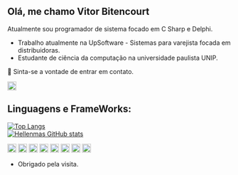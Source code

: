 ## Olá, me chamo Vitor Bitencourt

Atualmente sou programador de sistema focado em C Sharp e Delphi. 

- Trabalho atualmente na UpSoftware - Sistemas para varejista focada em distribuidoras.
- Estudante de ciência da computação na universidade paulista UNIP.

📱 Sinta-se a vontade de entrar em contato.

<a href="https://www.linkedin.com/in/vitor-bitencourt-dev/">
<code><img height="20" src="https://img.shields.io/badge/LinkedIn-0077B5?style=for-the-badge&logo=linkedin&logoColor=white"></code>
</a>

## Linguagens e FrameWorks:
[![Top Langs](https://github-readme-stats.vercel.app/api/top-langs/?username=DevsBitencourt&layout=compact)](https://github.com/DevsBitencourt/github-readme-stats)
</br>
[![Hellenmas GitHub stats](https://github-readme-stats.vercel.app/api?username=DevsBitencourt)](https://github.com/DevsBitencourt/github-readme-stats)



<code><img height="20" src="https://img.shields.io/badge/C%23-239120?style=for-the-badge&logo=c-sharp&logoColor=white"></code>
<code><img height="20" src="https://img.shields.io/badge/.NET-512BD4?style=for-the-badge&logo=dotnet&logoColor=white"></code>
<code><img height="20" src="https://img.shields.io/badge/Delphi-B22222?style=for-the-badge&logo=delphi&logoColor=white"></code>
<code><img height="20" src="https://img.shields.io/badge/PLSQL-F80000?style=for-the-badge&logo=oracle&logoColor=black"></code>
<code><img height="20" src="https://img.shields.io/badge/Microsoft%20SQL%20Server-CC2927?style=for-the-badge&logo=microsoft%20sql%20server&logoColor=white"></code>
<code><img height="20" src="https://img.shields.io/badge/MongoDB-4EA94B?style=for-the-badge&logo=mongodb&logoColor=white"></code>
<code><img height="20" src="https://img.shields.io/badge/MySQL-00000F?style=for-the-badge&logo=mysql&logoColor=white"></code>
<code><img height="20" src="https://img.shields.io/badge/Postman-FF6C37?style=for-the-badge&logo=Postman&logoColor=white"></code>



- Obrigado pela visita.

